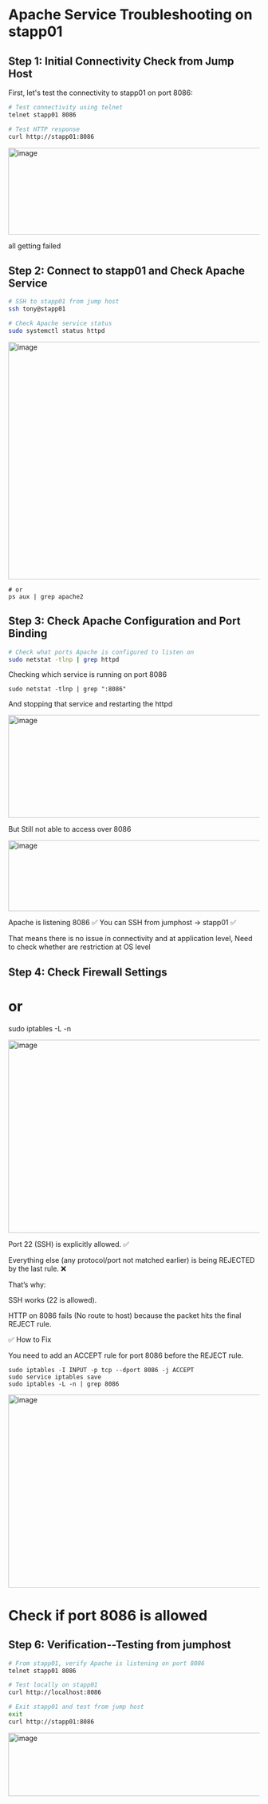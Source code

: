 # Apache Service Troubleshooting on stapp01

## Step 1: Initial Connectivity Check from Jump Host

First, let's test the connectivity to stapp01 on port 8086:

```bash
# Test connectivity using telnet
telnet stapp01 8086

# Test HTTP response
curl http://stapp01:8086
```
<img width="841" height="174" alt="image" src="https://github.com/user-attachments/assets/54871c9d-9dff-4102-a817-4f283a9356fe" />

all getting failed 



## Step 2: Connect to stapp01 and Check Apache Service

```bash
# SSH to stapp01 from jump host
ssh tony@stapp01

# Check Apache service status
sudo systemctl status httpd
```
<img width="1227" height="476" alt="image" src="https://github.com/user-attachments/assets/9b40acb3-fbfe-4a2c-9916-64ddf4b5fa3b" />

```
# or
ps aux | grep apache2
```

## Step 3: Check Apache Configuration and Port Binding

```bash
# Check what ports Apache is configured to listen on
sudo netstat -tlnp | grep httpd

```

Checking which service is running on port 8086

```
sudo netstat -tlnp | grep ":8086"
```

And stopping that service and restarting the httpd

<img width="855" height="206" alt="image" src="https://github.com/user-attachments/assets/23b15452-3387-4106-906a-2659e88535b9" />

But Still not able to access over 8086

<img width="1326" height="142" alt="image" src="https://github.com/user-attachments/assets/4b202ba5-c9ad-465c-ba9d-9880400c229a" />

Apache is listening 8086 ✅
You can SSH from jumphost → stapp01 ✅

That means there is no issue in connectivity and at application level, Need to check whether are restriction at OS level

## Step 4: Check Firewall Settings

# or
sudo iptables -L -n

<img width="1589" height="387" alt="image" src="https://github.com/user-attachments/assets/bbe5ef0b-c520-405b-a90f-0b7211fe52d9" />

Port 22 (SSH) is explicitly allowed. ✅

Everything else (any protocol/port not matched earlier) is being REJECTED by the last rule. ❌

That’s why:

SSH works (22 is allowed).

HTTP on 8086 fails (No route to host) because the packet hits the final REJECT rule.

✅ How to Fix

You need to add an ACCEPT rule for port 8086 before the REJECT rule.

```
sudo iptables -I INPUT -p tcp --dport 8086 -j ACCEPT
sudo service iptables save
sudo iptables -L -n | grep 8086

```

<img width="1589" height="387" alt="image" src="https://github.com/user-attachments/assets/1c5f0080-15e4-4b84-9a61-9de550084b93" />


# Check if port 8086 is allowed



## Step 6: Verification--Testing from jumphost

```bash
# From stapp01, verify Apache is listening on port 8086
telnet stapp01 8086

# Test locally on stapp01
curl http://localhost:8086

# Exit stapp01 and test from jump host
exit
curl http://stapp01:8086
```
<img width="814" height="127" alt="image" src="https://github.com/user-attachments/assets/d0318495-1057-4652-9829-7a1b4fe37236" />
